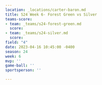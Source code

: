 ```yaml
---
location: _locations/carter-baron.md
title: S24 Week 6- Forest Green vs Silver
teams-score:
- team: _teams/s24-forest-green.md
  score: 
- team: _teams/s24-silver.md
  score: 
field: "4"
date: 2023-04-16 10:45:00 -0400
season: 24
week: 6
mvp: ''
game-ball: ''
sportsperson: ''

---
```


